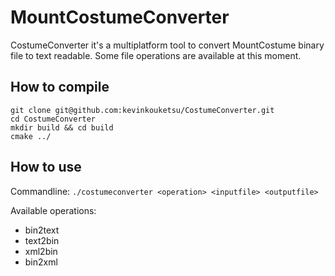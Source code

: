 # MountCostumeConverter

CostumeConverter it's a multiplatform tool to convert MountCostume binary file to text readable. Some file operations are available at this moment.

## How to compile

```
git clone git@github.com:kevinkouketsu/CostumeConverter.git
cd CostumeConverter
mkdir build && cd build
cmake ../
```

## How to use

Commandline: `./costumeconverter <operation> <inputfile> <outputfile>`

Available operations:
- bin2text
- text2bin
- xml2bin
- bin2xml
